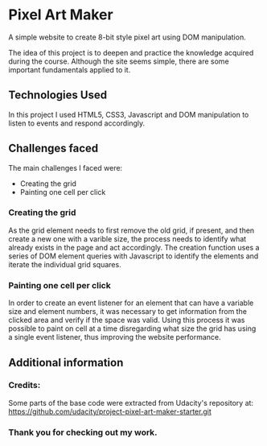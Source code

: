 # Pixel Art Maker 

A simple website to create 8-bit style pixel art using DOM manipulation.

The idea of this project is to deepen and practice the knowledge acquired during the course.
Although the site seems simple, there are some important fundamentals applied to it.


## Technologies Used
In this project I used HTML5, CSS3, Javascript and DOM manipulation to listen to events and respond accordingly.


## Challenges faced
The main challenges I faced were:

 - Creating the grid
 - Painting one cell per click

### Creating the grid
As the grid element needs to first remove the old grid, if present, and then create a new one with a varible size, the process needs to identify what already exists in the page and act accordingly. The creation function uses a series of DOM element queries with Javascript to identify the elements and iterate the individual grid squares.

### Painting one cell per click
In order to create an event listener for an element that can have a variable size and element numbers, it was necessary to get information from the clicked area and verify if the space was valid. Using this process it was possible to paint on cell at a time disregarding what size the grid has using a single event listener, thus improving the website performance.

## Additional information
### Credits:
Some parts of the base code were extracted from Udacity's repository at:
https://github.com/udacity/project-pixel-art-maker-starter.git

### Thank you for checking out my work.
